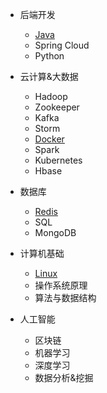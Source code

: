 - 后端开发

  - [Java](/beDev/Java/JavaBar)
  - Spring Cloud
  - Python
- 云计算&大数据
  - Hadoop
  - Zookeeper
  - Kafka
  - Storm
  - [Docker](/bigData/Docker/docker)
  - Spark
  - Kubernetes
  - Hbase
- 数据库
  - [Redis](/dataBase/Redis/redis)
  - SQL
  - MongoDB
- 计算机基础
  - [Linux](/algorithm/Linux/linux)
  - 操作系统原理
  - 算法与数据结构
- 人工智能
  - 区块链
  - 机器学习
  - 深度学习
  - 数据分析&挖掘

